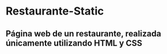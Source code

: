 <h1>Restaurante-Static</h1>
<h2>Página web de un restaurante, realizada únicamente utilizando HTML y CSS</h2>
